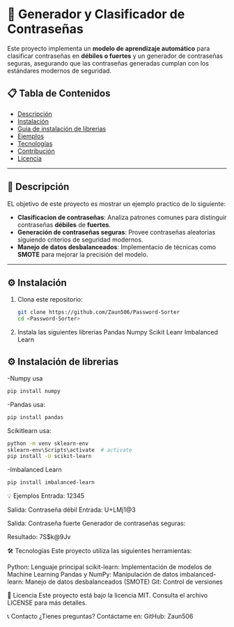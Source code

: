 # 🔐 Generador y Clasificador de Contraseñas

Este proyecto implementa un **modelo de aprendizaje automático** para clasificar contraseñas en **débiles o fuertes** y un generador de contraseñas seguras, asegurando que las contraseñas generadas cumplan con los estándares modernos de seguridad.

## 📋 Tabla de Contenidos
- [Descripción](#-descripción)
- [Instalación](#-instalación)
- [Guia de instalación de librerias](#-instalación-de-librerias)
- [Ejemplos](#-ejemplos)
- [Tecnologías](#-tecnologías)
- [Contribución](#-contribución)
- [Licencia](#-licencia)

---

## 📝 Descripción

 EL objetivo de este proyecto es mostrar un ejemplo practico de lo siguiente:

- **Clasificacion de contraseñas**: Analiza patrones comunes para distinguir contraseñas **débiles** de **fuertes**.
- **Generación de contraseñas seguras**: Provee contraseñas aleatorias siguiendo criterios de seguridad modernos.
- **Manejo de datos desbalanceados**: Implementacio de técnicas como **SMOTE** para mejorar la precisión del modelo.

---

## ⚙️ Instalación

1. Clona este repositorio:
   ```bash
   git clone https://github.com/Zaun506/Password-Sorter
   cd <Password-Sorter>
2. Instala las siguientes librerias
Pandas
Numpy
Scikit Leanr
Imbalanced Learn

## ⚙️ Instalación de librerias
-Numpy usa
```bash
pip install numpy 
```
-Pandas usa:
```bash
pip install pandas
```
Scikitlearn usa:
```bash
python -m venv sklearn-env
sklearn-env\Scripts\activate  # activate
pip install -U scikit-learn
```
-Imbalanced Learn 
```bash
pip install imbalanced-learn
```
💡 Ejemplos
Entrada: 12345

Salida: Contraseña débil
Entrada: U+LMj1@3

Salida: Contraseña fuerte
Generador de contraseñas seguras:

Resultado: 7S$k@9Jv

🛠️ Tecnologías
Este proyecto utiliza las siguientes herramientas:

Python: Lenguaje principal
scikit-learn: Implementación de modelos de Machine Learning
Pandas y NumPy: Manipulación de datos
imbalanced-learn: Manejo de datos desbalanceados (SMOTE)
Git: Control de versiones

📄 Licencia
Este proyecto está bajo la licencia MIT. Consulta el archivo LICENSE para más detalles.

📞 Contacto
¿Tienes preguntas? Contáctame en:
GitHub: Zaun506
